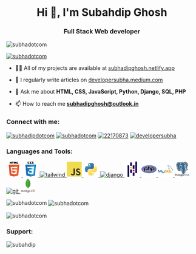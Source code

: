 <h1 align="center">Hi 👋, I'm Subahdip Ghosh</h1>
<h3 align="center">Full Stack Web developer</h3>

<p align="left"> <img src="https://komarev.com/ghpvc/?username=subhadotcom&label=Profile%20views&color=0e75b6&style=flat" alt="subhadotcom" /> </p>

<p align="left"> <a href="https://github.com/ryo-ma/github-profile-trophy"><img src="https://github-profile-trophy.vercel.app/?username=subhadotcom&title=Commits,Repositories,Experience,Followers,PullRequest,Issues&no-frame=true&theme=tokyonight" alt="subhadotcom" /></a> </p>

- 👨‍💻 All of my projects are available at [subhadipghosh.netlify.app](https://subhadipghosh.netlify.app)

- 📝 I regularly write articles on [developersubha.medium.com](https://developersubha.medium.com/)

- 💬 Ask me about **HTML, CSS, JavaScript, Python, Django, SQL, PHP**

- 📫 How to reach me **subhadipghosh@outlook.in**

<h3 align="left">Connect with me:</h3>
<p align="left">
<a href="https://twitter.com/subhadipdotcom" target="blank"><img align="center" src="https://raw.githubusercontent.com/rahuldkjain/github-profile-readme-generator/master/src/images/icons/Social/twitter.svg" alt="subhadipdotcom" height="30" width="40" /></a>
<a href="https://linkedin.com/in/subhadotcom" target="blank"><img align="center" src="https://raw.githubusercontent.com/rahuldkjain/github-profile-readme-generator/master/src/images/icons/Social/linked-in-alt.svg" alt="subhadotcom" height="30" width="40" /></a>
<a href="https://stackoverflow.com/users/22170873" target="blank"><img align="center" src="https://raw.githubusercontent.com/rahuldkjain/github-profile-readme-generator/master/src/images/icons/Social/stack-overflow.svg" alt="22170873" height="30" width="40" /></a>
<a href="https://www.leetcode.com/developersubha" target="blank"><img align="center" src="https://raw.githubusercontent.com/rahuldkjain/github-profile-readme-generator/master/src/images/icons/Social/leet-code.svg" alt="developersubha" height="30" width="40" /></a>
</p>

<h3 align="left">Languages and Tools:</h3>
<p align="left">
<a href="https://www.w3.org/html/" target="_blank" rel="noreferrer"> <img src="https://raw.githubusercontent.com/devicons/devicon/master/icons/html5/html5-original-wordmark.svg" alt="html5" width="40" height="40"/> </a>
<a href="https://www.w3schools.com/css/" target="_blank" rel="noreferrer"> <img src="https://raw.githubusercontent.com/devicons/devicon/master/icons/css3/css3-original-wordmark.svg" alt="css3" width="40" height="40"/> </a>
<a href="https://tailwindcss.com/" target="_blank" rel="noreferrer"> <img src="https://www.vectorlogo.zone/logos/tailwindcss/tailwindcss-icon.svg" alt="tailwind" width="40" height="40"/> </a>
<a href="https://developer.mozilla.org/en-US/docs/Web/JavaScript" target="_blank" rel="noreferrer"> <img src="https://raw.githubusercontent.com/devicons/devicon/master/icons/javascript/javascript-original.svg" alt="javascript" width="40" height="40"/> </a>
<a href="https://www.python.org" target="_blank" rel="noreferrer"> <img src="https://raw.githubusercontent.com/devicons/devicon/master/icons/python/python-original.svg" alt="python" width="40" height="40"/> </a>
<a href="https://www.djangoproject.com/" target="_blank" rel="noreferrer"> <img src="https://cdn.worldvectorlogo.com/logos/django.svg" alt="django" width="40" height="40"/> </a>
<a href="https://pandas.pydata.org/" target="_blank" rel="noreferrer"> <img src="https://raw.githubusercontent.com/devicons/devicon/2ae2a900d2f041da66e950e4d48052658d850630/icons/pandas/pandas-original.svg" alt="pandas" width="40" height="40"/> </a>
<a href="https://www.php.net" target="_blank" rel="noreferrer"> <img src="https://raw.githubusercontent.com/devicons/devicon/master/icons/php/php-original.svg" alt="php" width="40" height="40"/> </a>
<a href="https://www.mysql.com/" target="_blank" rel="noreferrer"> <img src="https://raw.githubusercontent.com/devicons/devicon/master/icons/mysql/mysql-original-wordmark.svg" alt="mysql" width="40" height="40"/> </a>
<a href="https://www.postgresql.org" target="_blank" rel="noreferrer"> <img src="https://raw.githubusercontent.com/devicons/devicon/master/icons/postgresql/postgresql-original-wordmark.svg" alt="postgresql" width="40" height="40"/> </a>
<a href="https://git-scm.com/" target="_blank" rel="noreferrer"> <img src="https://www.vectorlogo.zone/logos/git-scm/git-scm-icon.svg" alt="git" width="40" height="40"/> </a>
<a href="https://www.mongodb.com/" target="_blank" rel="noreferrer"> <img src="https://raw.githubusercontent.com/devicons/devicon/master/icons/mongodb/mongodb-original-wordmark.svg" alt="mongodb" width="40" height="40"/> </a>


<p><img align="left" src="https://github-readme-stats.vercel.app/api/top-langs?username=subhadotcom&show_icons=true&locale=en&layout=compact" alt="subhadotcom" /></p>

<p>&nbsp;<img align="center" style= "height: 140px;" src="https://github-readme-stats.vercel.app/api?username=subhadotcom&show_icons=true&locale=en" alt="subhadotcom" /></p>

<p><img align="center" style= "height: 140px;" src="https://github-readme-streak-stats.herokuapp.com/?user=subhadotcom&" alt="subhadotcom" /></p>

<h3 align="left">Support:</h3>
<p><a href="https://www.buymeacoffee.com/subahdip"> <img align="left" src="https://cdn.buymeacoffee.com/buttons/v2/default-yellow.png" height="50" width="210" alt="subahdip" /></a></p><br><br>
